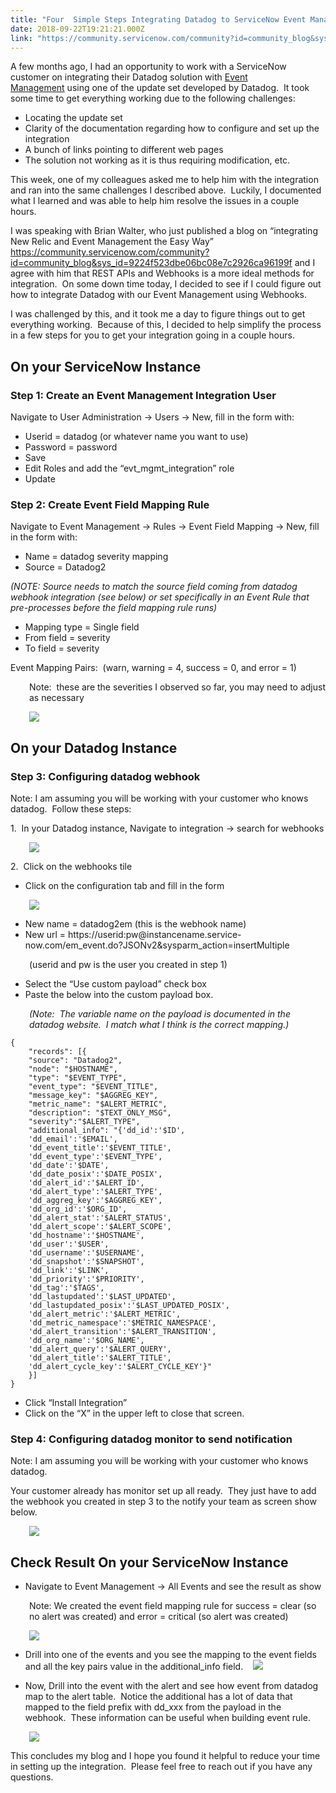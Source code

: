 ```yaml
---
title: "Four  Simple Steps Integrating Datadog to ServiceNow Event Management via Datadog Webhook"
date: 2018-09-22T19:21:21.000Z
link: "https://community.servicenow.com/community?id=community_blog&sys_id=161272c0db38e7c023f4a345ca961970"
---
```

<p>A few months ago, I had an opportunity to work with a ServiceNow customer on integrating their Datadog solution with <a href="https://www.servicenow.com/products/event-management.html%22%20%5Co%20%22Event%20Management" rel="nofollow"><span class="s1">Event Management</span></a> using one of the update set developed by Datadog.<span class="Apple-converted-space">  </span>It took some time to get everything working due to the following challenges:</p>
<ul class="ul1"><li class="li1">Locating the update set</li><li class="li1">Clarity of the documentation regarding how to configure and set up the integration</li><li class="li1">A bunch of links pointing to different web pages</li><li class="li1">The solution not working as it is thus requiring modification, etc.</li></ul>
<p class="p1">This week, one of my colleagues asked me to help him with the integration and ran into the same challenges I described above.<span class="Apple-converted-space">  </span>Luckily, I documented what I learned and was able to help him resolve the issues in a couple hours.</p>
<p class="p1">I was speaking with Brian Walter, who just published a blog on “integrating New Relic and Event Management the Easy Way” <a title="Integrating New Relic and Event Management the Easy Way" href="community?id&#61;community_blog&amp;sys_id&#61;9224f523dbe06bc08e7c2926ca96199f" rel="nofollow">https://community.servicenow.com/community?id&#61;community_blog&amp;sys_id&#61;9224f523dbe06bc08e7c2926ca96199f</a> and I agree with him that REST APIs and Webhooks is a more ideal methods for integration.<span class="Apple-converted-space">  On some down time </span>today, I decided to see if I could figure out how to integrate Datadog with our Event Management using Webhooks.</p>
<p class="p1">I was challenged by this, and it took me a day to figure things out to get everything working.<span class="Apple-converted-space">  Because of this, I decided to he</span>lp simplify the process in a few steps for you to get your integration going in a couple hours.  </p>
<h2 class="p1"><span class="s1"><strong>On your ServiceNow Instance</strong></span></h2>
<h3 class="p2"><strong>Step 1: Create an Event Management Integration User </strong></h3>
<p class="p4">Navigate to User Administration -&gt; Users -&gt; New, fill in the form with:</p>
<ul class="ul1"><li>Userid &#61; datadog (or whatever name you want to use)</li><li>Password &#61; password</li><li>Save</li><li>Edit Roles and add the “evt_mgmt_integration” role</li><li>Update</li></ul>
<h3 class="p5"><strong>Step 2: Create Event Field Mapping Rule</strong></h3>
<p class="p6">Navigate to Event Management -&gt; Rules -&gt; Event Field Mapping -&gt; New, fill in the form with:</p>
<ul class="ul1"><li>Name &#61; datadog severity mapping</li><li class="li6">Source &#61; Datadog2</li></ul>
<p class="p7"><em>(NOTE: Source needs to match the source field coming from datadog webhook integration (see below) or set specifically in an Event Rule that pre-processes before the field mapping rule runs)</em></p>
<ul class="ul1"><li>Mapping type &#61; Single field<span class="Apple-converted-space"> </span></li><li class="li6">From field &#61; severity</li><li class="li6">To field &#61; severity</li></ul>
<p class="p6">Event Mapping Pairs:<span class="Apple-converted-space">  </span>(warn, warning &#61; 4, success &#61; 0, and error &#61; 1)</p>
<p class="p6" style="padding-left: 30px;">Note:<span class="Apple-converted-space">  </span>these are the severities I observed so far, you may need to adjust as necessary</p>
<p class="p6" style="padding-left: 30px;"><img style="max-width: 100%; max-height: 480px;" src="fa023604db38e7c023f4a345ca9619a8.iix" /></p>
<h2 class="p1"><span class="s1"><strong>On your Datadog Instance</strong></span></h2>
<h3 class="p3"><strong>Step 3: Configuring datadog webhook</strong></h3>
<p class="p3">Note: I am assuming you will be working with your customer who knows datadog.<span class="Apple-converted-space">  </span>Follow these steps:</p>
<p>1.  In your Datadog instance, Navigate to integration -&gt; search for webhooks</p>
<p style="padding-left: 30px;"><img style="max-width: 100%; max-height: 480px;" src="3e667a40db78e7c023f4a345ca9619b3.iix" /></p>
<p>2.  Click on the webhooks tile</p>
<ul><li>Click on the configuration tab and fill in the form</li></ul>
<p class="p4" style="padding-left: 30px;"><img style="max-width: 100%; max-height: 480px;" src="c66776c0db78e7c023f4a345ca961925.iix" /></p>
<ul class="ul1"><li>New name &#61; datadog2em (this is the webhook name)</li><li class="li5"><span class="s2">New url &#61; </span>https://userid:pw&#64;instancename.service-now.com/em_event.do?JSONv2&amp;sysparm_action&#61;insertMultiple</li></ul>
<p style="padding-left: 30px;">(userid and pw is the user you created in step 1)</p>
<ul class="ul1"><li class="li3">Select the “Use custom payload” check box</li><li class="li3">Paste the below into the custom payload box.</li></ul>
<p class="p6" style="padding-left: 30px;"><em>(Note:<span class="Apple-converted-space">  </span>The variable name on the payload is documented in the datadog website.<span class="Apple-converted-space">  </span>I match what I think is the correct mapping.)</em></p>
<pre class="language-markup"><code>{
	&#34;records&#34;: [{
	&#34;source&#34;: &#34;Datadog2&#34;,
	&#34;node&#34;: &#34;$HOSTNAME&#34;,
	&#34;type&#34;: &#34;$EVENT_TYPE&#34;,
	&#34;event_type&#34;: &#34;$EVENT_TITLE&#34;,
	&#34;message_key&#34;: &#34;$AGGREG_KEY&#34;,
	&#34;metric_name&#34;: &#34;$ALERT_METRIC&#34;,
	&#34;description&#34;: &#34;$TEXT_ONLY_MSG&#34;,
	&#34;severity&#34;:&#34;$ALERT_TYPE&#34;,
	&#34;additional_info&#34;: &#34;{&#39;dd_id&#39;:&#39;$ID&#39;,
	&#39;dd_email&#39;:&#39;$EMAIL&#39;,
	&#39;dd_event_title&#39;:&#39;$EVENT_TITLE&#39;,
	&#39;dd_event_type&#39;:&#39;$EVENT_TYPE&#39;,
	&#39;dd_date&#39;:&#39;$DATE&#39;,
	&#39;dd_date_posix&#39;:&#39;$DATE_POSIX&#39;,
	&#39;dd_alert_id&#39;:&#39;$ALERT_ID&#39;,
	&#39;dd_alert_type&#39;:&#39;$ALERT_TYPE&#39;,
	&#39;dd_aggreg_key&#39;:&#39;$AGGREG_KEY&#39;,
	&#39;dd_org_id&#39;:&#39;$ORG_ID&#39;,
	&#39;dd_alert_stat&#39;:&#39;$ALERT_STATUS&#39;,
	&#39;dd_alert_scope&#39;:&#39;$ALERT_SCOPE&#39;,
	&#39;dd_hostname&#39;:&#39;$HOSTNAME&#39;,
	&#39;dd_user&#39;:&#39;$USER&#39;,
	&#39;dd_username&#39;:&#39;$USERNAME&#39;,
	&#39;dd_snapshot&#39;:&#39;$SNAPSHOT&#39;,
	&#39;dd_link&#39;:&#39;$LINK&#39;,
	&#39;dd_priority&#39;:&#39;$PRIORITY&#39;,
	&#39;dd_tag&#39;:&#39;$TAGS&#39;,
	&#39;dd_lastupdated&#39;:&#39;$LAST_UPDATED&#39;,
	&#39;dd_lastupdated_posix&#39;:&#39;$LAST_UPDATED_POSIX&#39;,
	&#39;dd_alert_metric&#39;:&#39;$ALERT_METRIC&#39;,
	&#39;dd_metric_namespace&#39;:&#39;$METRIC_NAMESPACE&#39;,
	&#39;dd_alert_transition&#39;:&#39;$ALERT_TRANSITION&#39;,
	&#39;dd_org_name&#39;:&#39;$ORG_NAME&#39;,
	&#39;dd_alert_query&#39;:&#39;$ALERT_QUERY&#39;,
	&#39;dd_alert_title&#39;:&#39;$ALERT_TITLE&#39;,
	&#39;dd_alert_cycle_key&#39;:&#39;$ALERT_CYCLE_KEY&#39;}&#34;
	}]
}
</code></pre>
<ul class="ul1"><li>Click “Install Integration”</li><li>Click on the “X” in the upper left to close that screen.</li></ul>
<h3 class="p8"><strong>Step 4: Configuring datadog monitor to send notification</strong></h3>
<p class="p3">Note: I am assuming you will be working with your customer who knows datadog. </p>
<p class="p3">Your customer already has monitor set up all ready.<span class="Apple-converted-space">  </span>They just have to add the webhook you created in step 3 to the notify your team as screen show below.</p>
<p class="p6" style="padding-left: 30px;"><img style="max-width: 100%; max-height: 480px;" src="4e99b208db78e7c023f4a345ca961924.iix" /></p>
<h2 class="p1"><span class="s1"><strong>Check Result On your ServiceNow Instance</strong></span></h2>
<ul><li>Navigate to Event Management -&gt; All Events and see the result as show</li></ul>
<p class="p3" style="padding-left: 30px;">Note: We created the event field mapping rule for success &#61; clear (so no alert was created) and error &#61; critical (so alert was created)</p>
<p class="p4" style="padding-left: 30px;"><img style="max-width: 100%; max-height: 480px;" src="2c8bba0cdb78e7c023f4a345ca96192d.iix" /></p>
<ul><li>Drill into one of the events and you see the mapping to the event fields and all the key pairs value in the additional_info field.    <img style="max-width: 100%; max-height: 480px;" src="d4fbbe4cdb78e7c023f4a345ca96190c.iix" /></li></ul>
<ul><li>Now, Drill into the event with the alert and see how event from datadog map to the alert table.<span class="Apple-converted-space">  </span>Notice the additional has a lot of data that mapped to the field prefix with dd_xxx from the payload in the webhook.<span class="Apple-converted-space">  </span>These information can be useful when building event rule.</li></ul>
<p class="p4" style="padding-left: 30px;"><img style="max-width: 100%; max-height: 480px;" src="7c9cba8cdb78e7c023f4a345ca96191f.iix" /></p>
<p class="p4">This concludes my blog and I hope you found it helpful to reduce your time in setting up the integration.<span class="Apple-converted-space">  </span>Please feel free to reach out if you have any questions.</p>